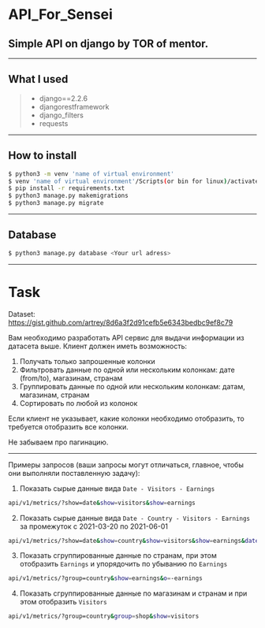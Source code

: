 # API_For_Sensei
## Simple API on django by TOR of mentor.
***
## What I used

> - django==2.2.6
> - djangorestframework
> - django_filters
> - requests
***
## How to install

```sh
$ python3 -m venv 'name of virtual environment'
$ venv 'name of virtual environment'/Scripts(or bin for linux)/activate
$ pip install -r requirements.txt
$ python3 manage.py makemigrations
$ python3 manage.py migrate
```
***
## Database

```sh
$ python3 manage.py database <Your url adress>
```
***
# Task

Dataset: https://gist.github.com/artrey/8d6a3f2d91cefb5e6343bedbc9ef8c79

Вам необходимо разработать API сервис для выдачи информации из датасета выше. Клиент должен иметь возможность:

1. Получать только запрошенные колонки
2. Фильтровать данные по одной или нескольким колонкам: дате (from/to), магазинам, странам
3. Группировать данные по одной или нескольким колонкам: датам, магазинам, странам
4. Сортировать по любой из колонок

Если клиент не указывает, какие колонки необходимо отобразить, то требуется отобразить все колонки.

Не забываем про пагинацию.

---

Примеры запросов (ваши запросы могут отличаться, главное, чтобы они выполняли поставленную задачу):

1. Показать сырые данные вида `Date - Visitors - Earnings`
```bash
api/v1/metrics/?show=date&show=visitors&show=earnings
```
2. Показать сырые данные вида `Date - Country - Visitors - Earnings` за промежуток с 2021-03-20 по 2021-06-01
```bash
api/v1/metrics/?show=date&show=country&show=visitors&show=earnings&date_from=2021-03-20&date_to=2021-06-01
```
3. Показать сгруппированные данные по странам, при этом отобразить `Earnings` и упорядочить по убыванию по `Earnings`
```bash
api/v1/metrics/?group=country&show=earnings&o=-earnings
```
4. Показать сгруппированные данные по магазинам и странам и при этом отобразить `Visitors`
```bash
api/v1/metrics/?group=country&group=shop&show=visitors
```
